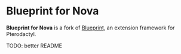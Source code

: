 # Blueprint for Nova

**Blueprint for Nova** is a fork of [Blueprint](https://blueprint.zip), an extension framework for Pterodactyl.

TODO: better README
